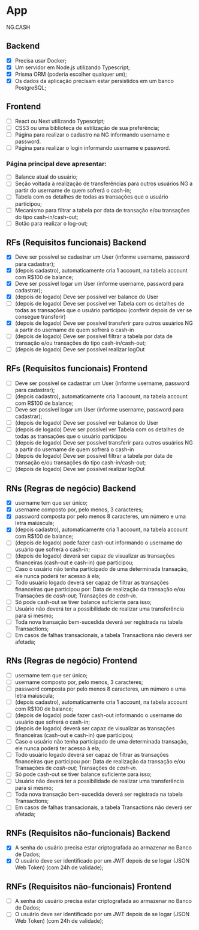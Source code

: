 # App

NG.CASH

## Backend

- [x] Precisa usar Docker;
- [x] Um servidor em Node.js utilizando Typescript;
- [x] Prisma ORM (poderia escolher qualquer um);
- [x] Os dados da aplicação precisam estar persistidos em um banco PostgreSQL;

## Frontend

- [ ] React ou Next utilizando Typescript;
- [ ] CSS3 ou uma biblioteca de estilização de sua preferência;
- [ ] Página para realizar o cadastro na NG informando username e password.
- [ ] Página para realizar o login informando username e password.

### Página principal deve apresentar:

- [ ] Balance atual do usuário;
- [ ] Seção voltada à realização de transferências para outros usuários NG a partir do username de quem sofrerá o cash-in;
- [ ] Tabela com os detalhes de todas as transações que o usuário participou;
- [ ] Mecanismo para filtrar a tabela por data de transação e/ou transações do tipo cash-in/cash-out;
- [ ] Botão para realizar o log-out;

## RFs (Requisitos funcionais) Backend

- [x] Deve ser possível se cadastrar um User (informe username, password para cadastrar);
- [x] (depois cadastro), automaticamente cria 1 account, na tabela account com R$100 de balance;
- [x] Deve ser possível logar um User (informe username, password para cadastrar);
- [x] (depois de logado) Deve ser possível ver balance do User
- [ ] (depois de logado) Deve ser possível ver Tabela com os detalhes de todas as transações que o usuário participou (conferir depois de ver se consegue transferir)
- [x] (depois de logado) Deve ser possível transferir para outros usuários NG a partir do username de quem sofrerá o cash-in
- [ ] (depois de logado) Deve ser possível filtrar a tabela por data de transação e/ou transações do tipo cash-in/cash-out;
- [ ] (depois de logado) Deve ser possível realizar logOut

## RFs (Requisitos funcionais) Frontend

- [ ] Deve ser possível se cadastrar um User (informe username, password para cadastrar);
- [ ] (depois cadastro), automaticamente cria 1 account, na tabela account com R$100 de balance;
- [ ] Deve ser possível logar um User (informe username, password para cadastrar);
- [ ] (depois de logado) Deve ser possível ver balance do User
- [ ] (depois de logado) Deve ser possível ver Tabela com os detalhes de todas as transações que o usuário participou
- [ ] (depois de logado) Deve ser possível transferir para outros usuários NG a partir do username de quem sofrerá o cash-in
- [ ] (depois de logado) Deve ser possível filtrar a tabela por data de transação e/ou transações do tipo cash-in/cash-out;
- [ ] (depois de logado) Deve ser possível realizar logOut

## RNs (Regras de negócio) Backend

- [x] username tem que ser único;
- [x] username composto por, pelo menos, 3 caracteres;
- [x] password composta por pelo menos 8 caracteres, um número e uma letra maiúscula;
- [x] (depois cadastro), automaticamente cria 1 account, na tabela account com R$100 de balance;
- [ ] (depois de logado) pode fazer cash-out informando o username do usuário que sofrerá o cash-in;
- [ ] (depois de logado) deverá ser capaz de visualizar as transações financeiras (cash-out e cash-in) que participou;
- [ ] Caso o usuário não tenha participado de uma determinada transação, ele nunca poderá ter acesso à ela;
- [ ] Todo usuário logado deverá ser capaz de filtrar as transações financeiras que participou por:
      Data de realização da transação
      e/ou
      Transações de _cash-out;_
      Transações de _cash-in._
- [ ] Só pode cash-out se tiver balance suficiente para isso;
- [ ] Usuário não deverá ter a possibilidade de realizar uma transferência para si mesmo;
- [ ] Toda nova transação bem-sucedida deverá ser registrada na tabela Transactions;
- [ ] Em casos de falhas transacionais, a tabela Transactions não deverá ser afetada;

## RNs (Regras de negócio) Frontend

- [ ] username tem que ser único;
- [ ] username composto por, pelo menos, 3 caracteres;
- [ ] password composta por pelo menos 8 caracteres, um número e uma letra maiúscula;
- [ ] (depois cadastro), automaticamente cria 1 account, na tabela account com R$100 de balance;
- [ ] (depois de logado) pode fazer cash-out informando o username do usuário que sofrerá o cash-in;
- [ ] (depois de logado) deverá ser capaz de visualizar as transações financeiras (cash-out e cash-in) que participou;
- [ ] Caso o usuário não tenha participado de uma determinada transação, ele nunca poderá ter acesso à ela;
- [ ] Todo usuário logado deverá ser capaz de filtrar as transações financeiras que participou por:
      Data de realização da transação
      e/ou
      Transações de _cash-out;_
      Transações de _cash-in._
- [ ] Só pode cash-out se tiver balance suficiente para isso;
- [ ] Usuário não deverá ter a possibilidade de realizar uma transferência para si mesmo;
- [ ] Toda nova transação bem-sucedida deverá ser registrada na tabela Transactions;
- [ ] Em casos de falhas transacionais, a tabela Transactions não deverá ser afetada;

## RNFs (Requisitos não-funcionais) Backend

- [x] A senha do usuário precisa estar criptografada ao armazenar no Banco de Dados;
- [x] O usuário deve ser identificado por um JWT depois de se logar (JSON Web Token) (com 24h de validade);

## RNFs (Requisitos não-funcionais) Frontend

- [ ] A senha do usuário precisa estar criptografada ao armazenar no Banco de Dados;
- [ ] O usuário deve ser identificado por um JWT depois de se logar (JSON Web Token) (com 24h de validade);
